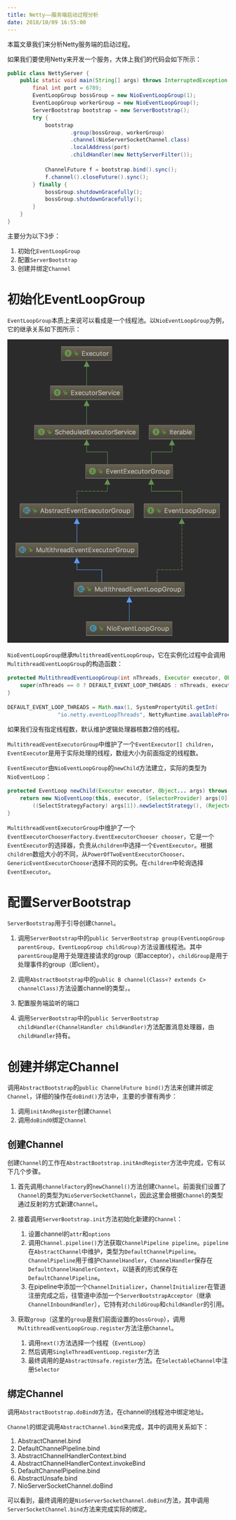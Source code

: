 ```yaml
---
title: Netty——服务端启动过程分析
date: 2018/10/09 16:55:00
---
```


本篇文章我们来分析Netty服务端的启动过程。

<!-- more -->

如果我们要使用Netty来开发一个服务，大体上我们的代码会如下所示：

```java
public class NettyServer {
    public static void main(String[] args) throws InterruptedException {
        final int port = 6789;
        EventLoopGroup bossGroup = new NioEventLoopGroup(1);
        EventLoopGroup workerGroup = new NioEventLoopGroup();
        ServerBootstrap bootstrap = new ServerBootstrap();
        try {
            bootstrap
                    .group(bossGroup, workerGroup)
                    .channel(NioServerSocketChannel.class)
                    .localAddress(port)
                    .childHandler(new NettyServerFilter());

            ChannelFuture f = bootstrap.bind().sync();
            f.channel().closeFuture().sync();
        } finally {
            bossGroup.shutdownGracefully();
            bossGroup.shutdownGracefully();
        }
    }
}
```

主要分为以下3步：

1. 初始化`EventLoopGroup`
2. 配置`ServerBootstrap`
3. 创建并绑定`Channel`

# 初始化EventLoopGroup

`EventLoopGroup`本质上来说可以看成是一个线程池。以`NioEventLoopGroup`为例，它的继承关系如下图所示：

![NioEventLoopGroup](media/NioEventLoopGroup.png)

`NioEventLoopGroup`继承`MultithreadEventLoopGroup`，它在实例化过程中会调用`MultithreadEventLoopGroup`的构造函数：

```java
protected MultithreadEventLoopGroup(int nThreads, Executor executor, Object... args) {
    super(nThreads == 0 ? DEFAULT_EVENT_LOOP_THREADS : nThreads, executor, args);
}

DEFAULT_EVENT_LOOP_THREADS = Math.max(1, SystemPropertyUtil.getInt(
                "io.netty.eventLoopThreads", NettyRuntime.availableProcessors() * 2));
```

如果我们没有指定线程数，默认维护逻辑处理器核数2倍的线程。

`MultithreadEventExecutorGroup`中维护了一个`EventExecutor[] children`，`EventExecutor`是用于实际处理的线程，数组大小为前面指定的线程数。

`EventExecutor`由`NioEventLoopGroup`的`newChild`方法建立，实际的类型为`NioEventLoop`：

```java
protected EventLoop newChild(Executor executor, Object... args) throws Exception {
    return new NioEventLoop(this, executor, (SelectorProvider) args[0],
        ((SelectStrategyFactory) args[1]).newSelectStrategy(), (RejectedExecutionHandler) args[2]);
}
```

`MultithreadEventExecutorGroup`中维护了一个`EventExecutorChooserFactory.EventExecutorChooser chooser`，它是一个`EventExecutor`的选择器，负责从`children`中选择一个`EventExecutor`。根据`children`数组大小的不同，从`PowerOfTwoEventExecutorChooser`、`GenericEventExecutorChooser`选择不同的实例。在`children`中轮询选择`EventExecutor`。

# 配置ServerBootstrap

`ServerBootstrap`用于引导创建`Channel`。

1. 调用`ServerBootstrap`中的`public ServerBootstrap group(EventLoopGroup parentGroup, EventLoopGroup childGroup)`方法设置线程池。其中`parentGroup`是用于处理连接请求的group（即acceptor），`childGroup`是用于处理事件的group（即client）。

2. 调用`AbstractBootstrap`中的`public B channel(Class<? extends C> channelClass)`方法设置channel的类型，。

3. 配置服务端监听的端口

4. 调用`ServerBootstrap`中的`public ServerBootstrap childHandler(ChannelHandler childHandler)`方法配置消息处理器，由`childHandler`持有。

# 创建并绑定Channel

调用`AbstractBootstrap`的`public ChannelFuture bind()`方法来创建并绑定`Channel`，详细的操作在`doBind()`方法中，主要的步骤有两步：

1. 调用`initAndRegister`创建`Channel`
2. 调用`doBind0`绑定`Channel`

## 创建Channel

创建`Channel`的工作在`AbstractBootstrap.initAndRegister`方法中完成，它有以下几个步骤。

1. 首先调用`channelFactory`的`newChannel()`方法创建`Channel`。前面我们设置了`Channel`的类型为`NioServerSocketChannel`，因此这里会根据`Channel`的类型通过反射的方式新建`Channel`。

2. 接着调用`ServerBootstrap.init`方法初始化新建的`Channel`：

    1. 设置channel的`attr`和`options`
    2. 调用`Channel.pipeline()`方法获取`ChannelPipeline pipeline`。`pipeline`在`AbstractChannel`中维护，类型为`DefaultChannelPipeline`。`ChannelPipeline`用于维护`ChannelHandler`，`ChannelHandler`保存在`DefaultChannelHandlerContext`，以链表的形式保存在`DefaultChannelPipeline`。
    3. 在pipeline中添加一个`ChannelInitializer`，`ChannelInitializer`在管道注册完成之后，往管道中添加一个`ServerBootstrapAcceptor`（继承`ChannelInboundHandler`），它持有对`childGroup`和`childHandler`的引用。

3. 获取`group`（这里的`group`是我们前面设置的`bossGroup`），调用`MultithreadEventLoopGroup.register`方法注册`Channel`。

    1. 调用`next()`方法选择一个线程（`EventLoop`）
    2. 然后调用`SingleThreadEventLoop.register`方法
    3. 最终调用的是`AbstractUnsafe.register`方法。在`SelectableChannel`中注册`Selector`

## 绑定Channel

调用`AbstractBootstrap.doBind0`方法，在channel的线程池中绑定地址。

`Channel`的绑定调用`AbstractChannel.bind`来完成，其中的调用关系如下：

1. AbstractChannel.bind
2. DefaultChannelPipeline.bind
3. AbstractChannelHandlerContext.bind
4. AbstractChannelHandlerContext.invokeBind
5. DefaultChannelPipeline.bind
6. AbstractUnsafe.bind
7. NioServerSocketChannel.doBind

可以看到，最终调用的是`NioServerSocketChannel.doBind`方法，其中调用`ServerSocketChannel.bind`方法来完成实际的绑定。





































